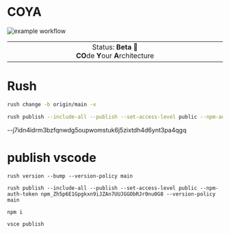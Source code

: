 # COYA

![example workflow](https://github.com/AlexanderMykulych/coya/actions/workflows/main.yml/badge.svg)

<p align="center">
<table>
<tbody>
    <td align="center">
    <img width="2000" height="0"><br>
    Status: <b>Beta 🎉</b><br>
    <b>CO</b>de <b>Y</b>our <b>A</b>rchitecture
    <img width="2000" height="0">
    </td>
</tbody>
</table>
</p>

# Rush
```bash
rush change -b origin/main -v

rush publish --include-all --publish --set-access-level public --npm-auth-token <token> --version-policy main
```
--j7idn4idrm3bzfqnwdg5oupwomstuk6j5zixtdh4d6ynt3pa4qgq

# publish vscode
```
rush version --bump --version-policy main
```

```
rush publish --include-all --publish --set-access-level public --npm-auth-token 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 --version-policy main
```
```
npm i
```
```
vsce publish
```